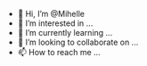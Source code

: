 - 👋 Hi, I’m @Mihelle
- 👀 I’m interested in ...
- 🌱 I’m currently learning ...
- 💞️ I’m looking to collaborate on ...
- 📫 How to reach me ...

<!---
Mihelle/Mihelle is a ✨ special ✨ repository because its `README.md` (this file) appears on your GitHub profile.
You can click the Preview link to take a look at your changes.
--->
